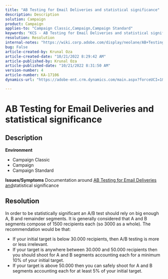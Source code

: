 ```yaml
---
title: "AB Testing for Email Deliveries and statistical significance"
description: Description
solution: Campaign
product: Campaign
applies-to: "Campaign Classic,Campaign,Campaign Standard"
keywords: "KCS - AB Testing for Email Deliveries and statistical significance"
resolution: Resolution
internal-notes: "https://wiki.corp.adobe.com/display/neolane/AB+Testing+for+Email+Deliveries"
bug: False
article-created-by: Krunal Oza
article-created-date: "10/21/2022 8:29:42 AM"
article-published-by: Krunal Oza
article-published-date: "10/21/2022 8:31:50 AM"
version-number: 4
article-number: KA-17106
dynamics-url: "https://adobe-ent.crm.dynamics.com/main.aspx?forceUCI=1&pagetype=entityrecord&etn=knowledgearticle&id=fa5ed781-1a51-ed11-bba2-0022480867fb"

---
```

# AB Testing for Email Deliveries and statistical significance

## Description

<b>Environment</b>
- Campaign Classic
- Campaign
- Campaign Standard



<b>Issues/Symptoms</b>
Documentation around [AB Testing for Email Deliveries and](https://wiki.corp.adobe.com/display/neolane/AB+Testing+for+Email+Deliveries)statistical significance


## Resolution


In order to be statistically significant an A/B test should rely on big enough A, B and remainder segments. It is generally considered that A and B segments compose of 1500 recipients each (so 3000 as a whole). The recommendation would be that:

- If your initial target is below 30.000 recipients, then A/B testing is more or less irrelevant.
- If your target is anywhere between 30.000 and 50.000 recipients then you should shoot for A and B segments accounting each for a minimum 10% of your initial target.
- If your target is above 50.000 then you can safely shoot for A and B segments accounting each for at least 5% of your initial target.



